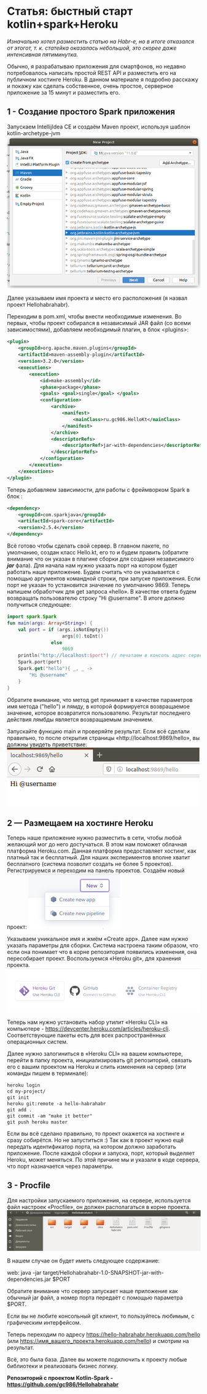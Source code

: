 <h1>Статья: быстный старт kotlin+spark+Heroku</h1>

<i>Изначально хотел разместить статью на Habr-е, но в итоге отказался от этогот, т. к. статейка оказалась небольшой, это скорее даже интенсивная пятиминутка.</i>

Обычно, я разрабатываю приложения для смартфонов, но недавно потребовалось написать простой REST API и разместить его на публичном хостинге Heroku. В данном материале я подробно расскажу и покажу как сделать собственное, очень простое, серверное приложение за 15 минут и разместить его.

<h2>1 - Создание простого Spark приложения</h2>

Запускаем IntellijIdea CE и создаём Maven проект, используя шаблон kotlin-archetype-jvm
<img src="images/1.png" alt="Создание проекта в IntellijIdea">

Далее указываем имя проекта и место его расположения (я назвал проект Hellohabrahabr).

Переходим в pom.xml, чтобы внести необходимые изменения.
Во первых, чтобы проект собирался в независимый JAR файл (со всеми зависимостями), добавляем необходимый плагин, в блок \<plugins\>:
```xml
<plugin>
    <groupId>org.apache.maven.plugins</groupId>
    <artifactId>maven-assembly-plugin</artifactId>
    <version>3.2.0</version>
    <executions>
        <execution>
            <id>make-assembly</id>
            <phase>package</phase>
            <goals> <goal>single</goal> </goals>
            <configuration>
                <archive>
                    <manifest>
                        <mainClass>ru.gc986.HelloKt</mainClass>
                    </manifest>
                </archive>
                <descriptorRefs>
                    <descriptorRef>jar-with-dependencies</descriptorRef>
                </descriptorRefs>
            </configuration>
        </execution>
    </executions>
</plugin>
```

Теперь добавляем зависимости, для работы с фреймворком Spark в блок <dependencies>:

```xml
<dependency>
    <groupId>com.sparkjava</groupId>
    <artifactId>spark-core</artifactId>
    <version>2.5.4</version>
</dependency>
```

Всё готово чтобы сделать свой сервер.
В главном пакете, по умолчанию, создан класс Hello.kt, его то и будем править (обратите внимание что он указан в плагине сборки для создания независимого <i><b>jar</b></i> фала). Для начала нам нужно указать порт на котором будет работать наше приложение. Будем считать что он указывается с помощью аргументов командной строки, при запуске приложения. Если порт не указан то установится значение по умолчанию 9869.
Теперь напишем обработчик для get запроса «hello». В качестве ответа будем возвращать пользователю строку "Hi @username". В итоге должно получиться следующее:

```kotlin
import spark.Spark
fun main(args: Array<String>) {
    val port = if (args.isNotEmpty())
                    args[0].toInt()
                else
                    9869
    println("http://localhost:$port") // печатаем в консоль адрес сервера
    Spark.port(port)
    Spark.get("hello"){ _, _ ->
        "Hi @username"
    }
}
```
Обратите внимание, что метод get принимает в качестве параметров имя метода ("hello") и лямду, в которой формируется возвращаемое значение, которое возвратится пользователю. Результат последнего действия лямбды является возвращаемым значением.

Запускайте функцию main и проверяйте результат. Если всё сделали правильно, то после открытия страницы «http://localhost:9869/hello», вы должны увидеть приветствие:
<img src="images/2.png" alt="Сообщение в браузере">

<h2>2 — Размещаем на хостинге Heroku</h2>
Теперь наше приложение нужно разместить в сети, чтобы любой желающий мог до него достучаться. В этом нам поможет облачная платформа Heroku.com. Данная платформа предоставляет хостинг, как платный так и бесплатный. Для наших экспериментов вполне хватит бесплатного (система позволит создать не более 5 проектов).
Регистрируемся и переходим на панель проектов. Создаём новый проект:
<img src="images/3.png" alt="Создаём новое приложение в Heroku">

Указываем уникальное имя и жмём «Create app».
Далее нам нужно указать параметры для сборки. Система настроена таким образом, что если она понимает что в корне репозитория появились изменения, она пересобирает проект. Воспользуемся «Heroku git», для хранения проекта.
<img src="images/4.png" alt="Выбор сборки проекта">

Теперь нам нужно установить набор утилит «Heroku CLI» на компьютере - https://devcenter.heroku.com/articles/heroku-cli. Соответствующие пакеты есть для всех распространённых операционных систем.

Далее нужно залогиниться в «Heroku CLI» на вашем компьютере, перейти в папку проекта, инициализировать git репозиторий, связать его с вашим проектом на Heroku и слить изменения на сервер (эти команды пишем в терминале):

```terminal
heroku login
cd my-project/
git init
heroku git:remote -a hello-habrahabr
git add .
git commit -am "make it better"
git push heroku master
```

Если вы всё сделано правильно, то проект окажется на хостинге и сразу собирётся. Но не запуститься :) Так как в проект нужно ещё передать идентификатор порта, на котором должно заработать приложение. После каждой сборки и запуска, порт, который выделяет Heroku, может меняться. По этой причине мы и указали в коде сервера, что порт назначается через параметры.

<h2>3 - Procfile</h2>
Для настройки запускаемого приложения, на сервере, используется файл настроек «Procfile», он должен располагаться в корне проекта. 
<img src="images/5.png" alt="Procfile">

В нашем случае он будет иметь следующее содержание:

web: java -jar target/Hellohabrahabr-1.0-SNAPSHOT-jar-with-dependencies.jar $PORT

Обратите внимание что сервер запускает наше приложение как обычный jar файл, а номер порта передаёт с помощью параметра $PORT.

Если вы не любите консольный git клиент, то пользуйтесь любимым, с графическим интерфейсом.

Теперь переходим по адресу https://hello-habrahabr.herokuapp.com/hello (или https://имя_вашего_проекта.herokuapp.com/hello) и смотрим на результат.

Всё, это была база. Далее вы можете подключить к проекту любые библиотеки и реализовать бизнес логику.


<b>Репозиторий с проектом Kotlin-Spark - https://github.com/gc986/Hellohabrahabr</b>

